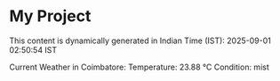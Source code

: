 # My Project

This content is dynamically generated in Indian Time (IST): 2025-09-01 02:50:54 IST


Current Weather in Coimbatore:
Temperature: 23.88 °C
Condition: mist
